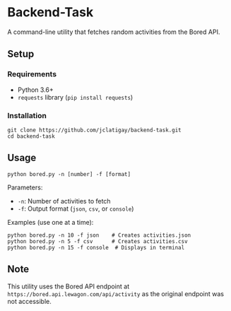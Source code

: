 # Backend-Task

A command-line utility that fetches random activities from the Bored API.

## Setup

### Requirements
- Python 3.6+
- `requests` library (`pip install requests`)

### Installation
```
git clone https://github.com/jclatigay/backend-task.git
cd backend-task
```

## Usage

```
python bored.py -n [number] -f [format]
```

Parameters:
- `-n`: Number of activities to fetch
- `-f`: Output format (`json`, `csv`, or `console`)

Examples (use one at a time):
```
python bored.py -n 10 -f json    # Creates activities.json
python bored.py -n 5 -f csv      # Creates activities.csv
python bored.py -n 15 -f console  # Displays in terminal
```

## Note
This utility uses the Bored API endpoint at `https://bored.api.lewagon.com/api/activity` as the original endpoint was not accessible.
